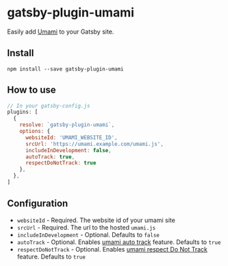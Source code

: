 # gatsby-plugin-umami

Easily add [Umami](https://umami.is/) to your Gatsby site.

## Install
`npm install --save gatsby-plugin-umami`

## How to use

```javascript
// In your gatsby-config.js
plugins: [
  {
    resolve: `gatsby-plugin-umami`,
    options: {
      websiteId: 'UMAMI_WEBSITE_ID',
      srcUrl: 'https://umami.example.com/umami.js',
      includeInDevelopment: false,
      autoTrack: true,
      respectDoNotTrack: true
    },
  },
]
```

## Configuration

- `websiteId` - Required. The website id of your umami site
- `srcUrl` - Required. The url to the hosted `umami.js`
- `includeInDevelopment` - Optional. Defaults to `false`
- `autoTrack` - Optional. Enables [umami auto track](https://umami.is/docs/tracker-config) feature. Defaults to `true`
- `respectDoNotTrack` - Optional. Enables [umami respect Do Not Track](https://umami.is/docs/tracker-config) feature. Defaults to `true`


